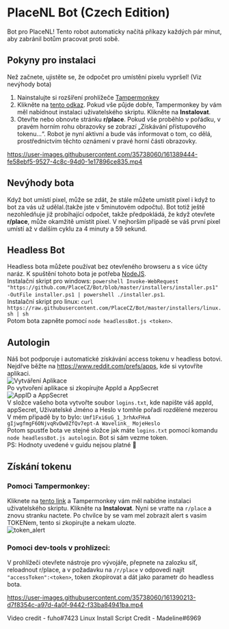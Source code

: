 # PlaceNL Bot (Czech Edition)

Bot pro PlaceNL! Tento robot automaticky načítá příkazy každých pár minut, aby zabránil botům pracovat proti sobě.


## Pokyny pro instalaci

Než začnete, ujistěte se, že odpočet pro umístění pixelu vypršel! (Viz nevýhody bota)

1. Nainstalujte si rozšíření prohlížeče [Tampermonkey](https://www.tampermonkey.net/)
2. Klikněte na [tento odkaz](./tampermonkey/placenlbot.user.js?raw=1). Pokud vše půjde dobře, Tampermonkey by vám měl nabídnout instalaci uživatelského skriptu. Klikněte na **Instalovat**.
3. Otevřte nebo obnovte stránku **r/place**. Pokud vše proběhlo v pořádku, v pravém horním rohu obrazovky se zobrazí „Získávání přístupového tokenu...“. Robot je nyní aktivní a bude vás informovat o tom, co dělá, prostřednictvím těchto oznámení v pravé horní části obrazovky.



https://user-images.githubusercontent.com/35738060/161389444-fe58ebf5-9527-4c8c-94d0-1e17896ce835.mp4



## Nevýhody bota


Když bot umístí pixel, může se zdát, že stále můžete umístit pixel i když to bot za vás už udělal.(takže jste v 5minutovém odpočtu).
Bot totiž ještě nezohledňuje již probíhající odpočet, takže předpokládá, že když otevřete **r/place**, může okamžitě umístit pixel. V nejhorším případě se váš první pixel umístí až v dalším cyklu za 4 minuty a 59 sekund.

## Headless Bot

Headless bota můžete používat bez otevřeného browseru a s více účty naráz. K spuštění tohoto bota je potřeba [NodeJS](https://nodejs.org/en/).  
Instalační skript pro windows: ```powershell Invoke-WebRequest "https://github.com/PlaceCZ/Bot/blob/master/installers/installer.ps1" -OutFile installer.ps1 | powershell ./installer.ps1```.  
Instalační skript pro linux: ```curl https://raw.githubusercontent.com/PlaceCZ/Bot/master/installers/linux.sh | sh```  
Potom bota zapněte pomocí `node headlessBot.js <token>`.

## Autologin

Náš bot podporuje i automatické získávání access tokenu v headless botovi. Nejdřve běžte na https://www.reddit.com/prefs/apps, kde si vytovříte aplikaci.  
![Vytváření Aplikace](https://user-images.githubusercontent.com/35738060/161429743-20f9a57c-c25d-4e1e-b4ab-85b28d3d10ce.png)  
Po vytvoření aplikace si zkopírujte AppId a AppSecret  
![AppID a AppSecret](https://user-images.githubusercontent.com/35738060/161429891-6ca287f5-f6d2-47a8-a60b-bfb82fa221fc.png)  
V složce vašeho bota vytvořte soubor `logins.txt`, kde napište váš appId, appSecret, Uživatelské Jméno a Heslo v tomhle pořadí rozdělené mezerou  
V mém připadě by to bylo: `Umf1Fxi6uG_1_3rhAxFHvA gIjwgfmgF6ONjvqRvDw0ZfQv7ept-A Wavelink_ MojeHeslo`  
Potom spustťe bota ve stejné složce jak máte `logins.txt` pomocí komandu `node headlessBot.js autologin`. Bot si sám vezme token.  
PS: Hodnoty uvedené v guidu nejsou platné 🙂 

## Získání tokenu

### Pomoci Tampermonkey:  
Kliknete na [tento link](./tampermonkey/print_token.user.js?raw=1) a Tampermonkey vám měl nabídne instalaci uživatelského skriptu. Klikněte na **Instalovat**. Nyni se vratte na `r/place` a znovu stranku nactete. Po chvilce by se vam mel zobrazit alert s vasim TOKENem, tento si zkopirujte a nekam ulozte.  
![token_alert](https://user-images.githubusercontent.com/539452/161394556-09c14efe-9f1d-4511-92bc-682100f34043.jpg)

### Pomoci dev-tools v prohlizeci:  
V prohlížeči otevřete nástroje pro vývojáře, přepnete na zalozku síť,  reloadnout r/place, a v požadavku na `/r/place` v odpovedi najít `"accessToken":<token>`, token zkopírovat a dát jako parametr do headless bota.
  
https://user-images.githubusercontent.com/35738060/161390213-d7f8354c-a97d-4a0f-9442-f33ba84941ba.mp4

Video credit - fuho#7423
Linux Install Script Credit - Madeline#6969
